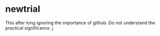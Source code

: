 # newtrial
This after long ignoring the importance of github.
Do not understand the practical significance. j
